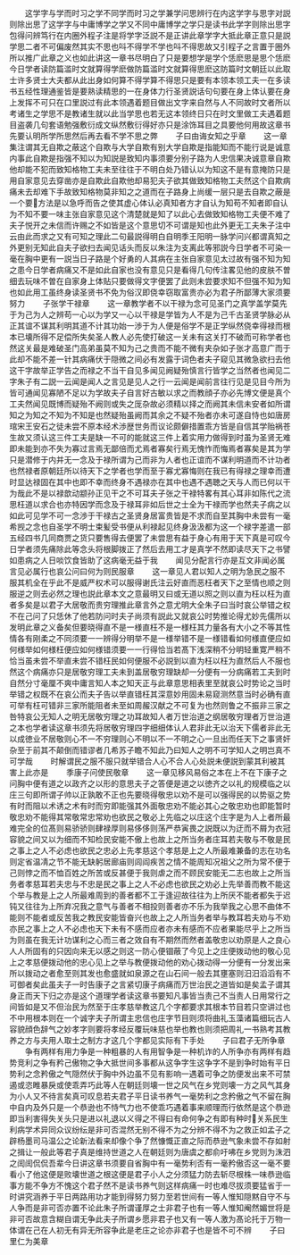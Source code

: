 <!-- { "loadSidebar": true } -->
　　这学字与学而时习之学不同学而时习之学兼学问思辨行在内这学字与思字对説则除出思了这学字与中庸博学之学又不同中庸博学之学只是读书此学字则除出思字包得问辨笃行在内圈外程子注是将学字泛説不是正讲此章学字大抵此章正意只是説学思二者不可偏废然其实不思也呌不得学不学也呌不得思故又引程子之言置于圈外所以推广此章之义也如此讲这一章书尽明白了只是要想学是学个恁麽思是思个恁麽今日学者读防篇滥时文就算得学麽做防篇滥时文就算得思麽这防篇时文朝廷以此取士许多贤士大夫都从此出身如何算不得学算不得思只是要有本领本领工夫一在多读书五经性理通鉴皆是要熟读精思的一在身体力行圣贤説话句句要在身上体认要在身上发挥不可只在口里説过有此本领遇着题目做出文字来自然与人不同故时文者所以考诸生之学思不是教诸生就以此当学思也若无这本领终日只在时文里做工夫遇着题目盗袭几句套语勉强敷衍成文纵然敷衍得好亦只是涂饰耳目之具要他何用故这章书先要认明所学所思然后再去看不学不思之弊
　　子曰由诲女知之乎章
　　这一章集注谓其无自欺之蔽这个自欺与大学自欺有别大学自欺是指能知而不能行说是诚意内事此自欺是指强不知以为知説是致知内事须要分别子路为人忠信果决诚意章自欺他却能不犯而致知格物工夫未至往往于不明白处乃错认以为知这不是有意掩防只是用自家意见去穿凿亦是自欺此自欺他却易犯夫子欲其做致知格物工夫然这个自欺病痛未去却难下手故致知格物莫非知之之道而在子路身上尚缓一层只是去自欺之蔽是一个要方法是以急呼而告之使其虚心体认必真知者方才自认为知苟不知者即自认为不知不要一味主张自家意见这个清楚就是知了以此心去做致知格物工夫便不难了夫子悦开之未信而许赐之不如皆是这个意思切不可谓是知也此外更无工夫朱子注中云由此而求之又有可知之理此二句最説得明白自明季王阳明一脉学问兴都谓真知之外更别无知此自夫子欲扫去闻见话头而反以朱注为支离此等邪説今日学者不可染一毫在胸中更有一説当日子路是个好勇的人其病在主张自家意见太过故有强不知为知之患今日学者病痛又不是如此自家也没有意见只是看得几句传注畧见他的皮肤不曽细去玩味不曽在自家身上体贴只要做得文字便罢了此则未尝要求知不但强不知为知也如此用工虽终身读圣贤书不免为俗汉即侥幸窃取富贵亦必为君子所鄙薄大家须要努力
　　子张学干禄章
　　这一章教学者不以干禄为念可见圣门之真学盖学莫先于为己为人之辨苟一心以为学又一心以干禄是学皆为人不是为己千古圣贤学脉必从正其谊不谋其利明其道不计其功始一渉于为人便是俗学不是正学纵然侥幸得禄而根本已壊所得不足偿所失矣圣人教人必先使打破这一关未有这关打不破而可称学者也然这关最是难破圣门高弟虽莫不知为己之贵而不能不微有夹杂如子张才高意广而于此却不能不差一针其病痛伏于隠微之间必有发露于词色者夫子窥见其微急欲扫去他这干字故举正学告之而禄之不当干自见多闻见阙疑殆慎言行皆学之当然者也闻见二字朱子有二説一云闻是闻人之言见是见人之行一云闻是闻前言往行见是见目今所为皆可通闻见寡陋不足以为学故夫子自言好古敏以求之而教顔子亦必先博文便是真个工夫然闻见既博而疑殆不阙则或失之厐杂故必须精以择之而阙其未信未安者如所谓知之为知之不知为不知是也然疑殆虽阙而其余之不疑不殆者亦未可遂自恃也如唐房琯宋王安石之徒未尝不原本经术渉歴世务而议论颇僻措置乖方皆是自信其学贻祸苍生故又须认这三件工夫是缺一不可的能就这三件上着实用力做得到时虽为圣贤无难即未能到亦不失为寡过言焉无鄙倍而尤焉者寡矣行焉无愧怍而悔焉者寡矣是其为学只是潜修于内并无一念及于禄所谓为己而非为人者也正谊而不谋利明道而不计功者也然禄者原朝廷所以待天下之学者也学而至于寡尤寡悔则在我已有得禄之理幸而遭时显达禄固在其中也即不幸而终身不遇禄亦在其中也遇不遇聴之天与人而已何以干为哉此不是以禄歆动颛孙正见干之不可耳夫子张之干禄特畧有其心耳非如陈代之流思枉道以求合也亦特因学而念及于禄耳非如后世之士全为干禄而学也然夫子病之以如此可见学不可一念渉于干禄古之圣贤身居富贵皆是不求而自至其胸中未尝有一毫希觊之念也自圣学不明士束髪受书便从利禄起见终身汲汲都为这一个禄字差遣一部五经四书几同商贾之货只要售得去便罢了未尝思有益于身心有用于天下真是可叹今日学者须先痛除此等念头将根脚拨正了然后去用工才是真学不然即读尽天下之书譬如患病之人日啖饮食皆助了这病毫无益于我
　　闻见分配言行亦是互文非闻必属言见必属行也哀公问曰何为则民服章
　　这一章见人君以知人之明为急民之服不服其机全在乎此不是威严权术可以服得谢氏注云好直而恶枉者天下之至情也顺之则服逆之则去必然之理也説此章本文之意最明又曰或无道以照之则以直为枉以枉为直者多矣是以君子大居敬而贵穷理推此章言外之意尤明大全朱子曰当时哀公举错之权不在己问了只恁休了他若防问时夫子尚须有説此又就哀公时势推论得尤妙先儒所以发明此章之义备矣但要晓得直不是一様直枉不是一様枉其力量各有大小之不等其性情各有刚柔之不同须要一一辨得分明举不是一様举错不是一様错看如何様直便应如何様举如何様枉便应如何様错须要一一行得恰当若髙下浅深稍不分明轻重寛严稍不恰当虽未尝不举直未尝不错枉民如何便服不必説到以直为枉以枉为直然后人不服也然这个病痛亦只是居敬穷理工夫未到盖居敬穷理缺却一分便有一分病痛若工夫到时自然分寸毫厘不爽中庸言知人本之知天正与此章意思相表里至就哀公时势论之当时举错之权既不在哀公而夫子告以举直错枉其深意妙用固未易窥测然意当时必确有直可举有枉可错非三家所能阻者未至如周赧汉献之不可复为也然则鲁之不振非三家之咎特哀公无知人之明无居敬穷理之功耳故知人者万世治道之纲居敬穷理者万世治道之本也学者读这章书须先将居敬穷理四字细细体认人君非此无以治天下儒者非此无以成徳业不居敬则心不一不穷理则心不明以不一不明之心一旦出而任天下之事贤奸杂至于前其不颠倒而错谬者几希苏子瞻不知此乃曰知人之明不可学知人之明岂真不可学哉
　　时解谓民之服不服只就举错合人心不合人心处説未便説到蒙其利被其害上此亦是
　　季康子问使民敬章
　　这一章见移风易俗之本在上不在下康子之问胸中便有道之以政齐之以形的意思夫子之答便是道之以徳齐之以礼的规模临之以庄三句即所谓子帅以正孰敢不正也先要晓得敬忠以劝不是可以强得民的以势驱之势有时而阻以术诱之术有时而穷即能强其外面敬忠劝不能必其心之敬忠劝也即能暂时敬忠劝不能得其常敬常忠常劝也欲民之敬必上先临之以庄这个庄字是为人上者所最难完全的位髙则易骄骄则肆禄厚则易侈侈则荡严恭寅畏之説既以为迂而不屑为衣冠容貌之间又以为细而不知检民安能不傲上也故上之所当务者庄耳若夫敬与不敬是民之事上之人不必虑也欲民之忠必上先孝慈这个孝慈是上之人所最难兼备的志在功名则定省温凊之节不能无缺躬居廊庙则闾阎疾苦之情不能周知况祖父之所为常不便于己则悖之而不恤百姓之所苦或反甚便于我则虐之而不顾民安能无二志也故上之所当务者孝慈耳若夫忠与不忠是民之事上之人不必虑也欲民之劝必上先举善而教不能这个举与教是上之人所最难周到的善者都不工于逢迎故往往为上所厌不能者都失于迟钝又往往为上所弃况我之意气与善者不相投则善者亦不乐为我举我之心思不曲体不能则不能者或反苦我之教民安能皆奋兴也故上之人所当务者举与教耳若夫劝与不劝亦民之事上之人不必虑也天下未有不感而应者亦未有感而不应者果能尽乎上之所当为则虽在我无计功谋利之心而三者之效自有不期然而然者盖敬忠以劝原是人之良心人人所固有的只因向来无以感之则这一防心便锢蔽了今见上之庄便拨动他的敬心见上之孝慈便拨动他的忠心见上之举与教便拨动他的劝心拨动得一分便有一分发出来所以拨动之者愈至则其发也愈盛就如泉源之在山石间一般去其壅塞则汨汨滔滔有不可御者矣此虽夫子一时告康子之言紧切康子病痛而万世治民之道皆如是矣孟子谓其身正而天下归之亦是这个道理学者读这章书要知凡事皆当责己不当责人日用常行之间皆如是又不但治民为然至于庄孝慈举教这几个字都要求其根本节目若只空讲过也不中用根本则在一个诚字夫子所谓主忠信也庄字节目则须将曲礼玉藻诸篇细玩古人容貌顔色辞气之妙孝字则要将孝经反覆玩味慈也举也教也则须把周礼一书熟考其教养之方与夫用人取士之制方才这几个字都见实际有下手处
　　子曰君子无所争章
　　争有两样有用力争是一种粗暴的人有用智争是一种机诈的人所争亦有两样有趋势竞利之争有矜己傲物之争大抵世间多事都从这争字生这争字不是到争时始有平日势利之念矜傲之气隠然伏于胸中外边虽不见有影响一遇着可争之防便发出来不可禁遏或恣睢暴戾或使乖弄巧此等人在朝廷则壊一世之风气在乡党则壊一方之风气其身为小人又不待言矣真可叹息若夫君子平日读书养气一毫势利之念矜傲之气不留在胸中自内及外只是一个恭逊也不恃气力也不使乖巧遇着事来顺理而行依然是这个恭逊即当利害得失关头只是进以礼退以义得之不得曰有命何争之有即有种时关系民生利病学术异同众议纷纭是非可否混然无别不得不为之分辨不得不为之救正如孟子之辟杨墨司马温公之论新法看来却像个争了然慷慨正直之际而恭逊气象未尝不存如射之揖让一般此等君子真是维持世道之人在朝廷则为唐虞之都俞吁咈在乡党则为洙泗之訚訚侃侃吾辈今日讲这章书须要自省胸中有一毫势利否有一毫矜傲否这一毫不要看小了他这便是败壊世道之根这便是君子小人之分须猛力防去斩尽根株一味恭逊临事方能不争方不愧这个君子然不是读书养气则这样病痛一时也难尽拔须要猛省于一时讲究涵养于平日两路用功才能到得努力努力至若世间有一等人惟知隠黙自守不与人争而是非可否亦置不论此朱子所谓谨厚之士非君子也有一等人惟知阉然媚世将是非可否故意含糊自谓无争此夫子所谓乡愿非君子也又有一等人激为髙论托于万物一体谓在己在人初无有异无所容争此是老庄之论亦非君子也是皆不可不辨
　　子曰里仁为美章
